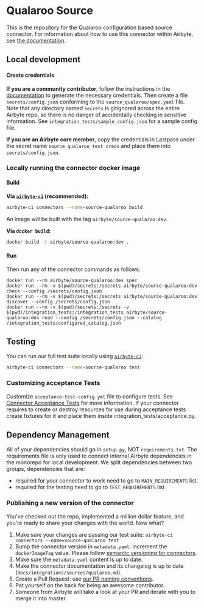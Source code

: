 # Qualaroo Source

This is the repository for the Qualaroo configuration based source connector. For information about
how to use this connector within Airbyte, see
[the documentation](https://docs.airbyte.com/integrations/sources/qualaroo).

## Local development

#### Create credentials

**If you are a community contributor**, follow the instructions in the
[documentation](https://docs.airbyte.com/integrations/sources/qualaroo) to generate the necessary
credentials. Then create a file `secrets/config.json` conforming to the `source_qualaroo/spec.yaml`
file. Note that any directory named `secrets` is gitignored across the entire Airbyte repo, so there
is no danger of accidentally checking in sensitive information. See
`integration_tests/sample_config.json` for a sample config file.

**If you are an Airbyte core member**, copy the credentials in Lastpass under the secret name
`source qualaroo test creds` and place them into `secrets/config.json`.

### Locally running the connector docker image

#### Build

**Via
[`airbyte-ci`](https://github.com/airbytehq/airbyte/blob/master/airbyte-ci/connectors/pipelines/README.md)
(recommended):**

```bash
airbyte-ci connectors --name=source-qualaroo build
```

An image will be built with the tag `airbyte/source-qualaroo:dev`.

**Via `docker build`:**

```bash
docker build -t airbyte/source-qualaroo:dev .
```

#### Run

Then run any of the connector commands as follows:

```
docker run --rm airbyte/source-qualaroo:dev spec
docker run --rm -v $(pwd)/secrets:/secrets airbyte/source-qualaroo:dev check --config /secrets/config.json
docker run --rm -v $(pwd)/secrets:/secrets airbyte/source-qualaroo:dev discover --config /secrets/config.json
docker run --rm -v $(pwd)/secrets:/secrets -v $(pwd)/integration_tests:/integration_tests airbyte/source-qualaroo:dev read --config /secrets/config.json --catalog /integration_tests/configured_catalog.json
```

## Testing

You can run our full test suite locally using
[`airbyte-ci`](https://github.com/airbytehq/airbyte/blob/master/airbyte-ci/connectors/pipelines/README.md):

```bash
airbyte-ci connectors --name=source-qualaroo test
```

### Customizing acceptance Tests

Customize `acceptance-test-config.yml` file to configure tests. See
[Connector Acceptance Tests](https://docs.airbyte.com/connector-development/testing-connectors/connector-acceptance-tests-reference)
for more information. If your connector requires to create or destroy resources for use during
acceptance tests create fixtures for it and place them inside integration_tests/acceptance.py.

## Dependency Management

All of your dependencies should go in `setup.py`, NOT `requirements.txt`. The requirements file is
only used to connect internal Airbyte dependencies in the monorepo for local development. We split
dependencies between two groups, dependencies that are:

- required for your connector to work need to go to `MAIN_REQUIREMENTS` list.
- required for the testing need to go to `TEST_REQUIREMENTS` list

### Publishing a new version of the connector

You've checked out the repo, implemented a million dollar feature, and you're ready to share your
changes with the world. Now what?

1. Make sure your changes are passing our test suite:
   `airbyte-ci connectors --name=source-qualaroo test`
2. Bump the connector version in `metadata.yaml`: increment the `dockerImageTag` value. Please
   follow
   [semantic versioning for connectors](https://docs.airbyte.com/contributing-to-airbyte/resources/pull-requests-handbook/#semantic-versioning-for-connectors).
3. Make sure the `metadata.yaml` content is up to date.
4. Make the connector documentation and its changelog is up to date
   (`docs/integrations/sources/qualaroo.md`).
5. Create a Pull Request: use
   [our PR naming conventions](https://docs.airbyte.com/contributing-to-airbyte/resources/pull-requests-handbook/#pull-request-title-convention).
6. Pat yourself on the back for being an awesome contributor.
7. Someone from Airbyte will take a look at your PR and iterate with you to merge it into master.

